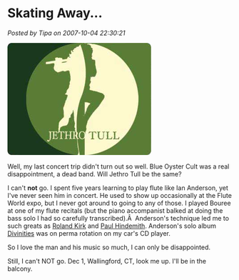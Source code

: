 # Skating Away...

*Posted by Tipa on 2007-10-04 22:30:21*

![12780_24984_1.jpg](../../../uploads/2007/10/12780_24984_1.jpg)

Well, my last concert trip didn't turn out so well. Blue Oyster Cult was a real disappointment, a dead band. Will Jethro Tull be the same?

I can't **not** go. I spent five years learning to play flute like Ian Anderson, yet I've never seen him in concert. He used to show up occasionally at the Flute World expo, but I never got around to going to any of those. I played Bouree at one of my flute recitals (but the piano accompanist balked at doing the bass solo I had so carefully transcribed).Â  Anderson's technique led me to such greats as [Roland Kirk](http://en.wikipedia.org/wiki/Rahsaan_Roland_Kirk) and [Paul Hindemith](http://en.wikipedia.org/wiki/Hindemith). Anderson's solo album [Divinities](http://en.wikipedia.org/wiki/Divinities:_Twelve_Dances_with_G) was on perma rotation on my car's CD player.

So I love the man and his music so much, I can only be disappointed.

Still, I can't NOT go. Dec 1, Wallingford, CT, look me up. I'll be in the balcony.
